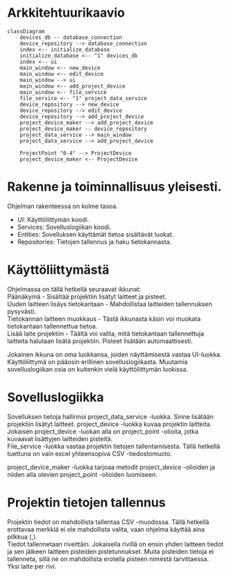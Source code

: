 # Arkkitehtuurikaavio  
```mermaid
classDiagram
    devices_db -- database_connection
    device_repository --> database_connection
    index <-- initialize_database
    initialize_database <-- "1" devices_db
    index <-- ui
    main_window <-- new_device
    main_window <-- edit_device
    main_window --> ui
    main_window <-- add_project_device
    main_window <-- file_service
    file_service <-- "1" project_data_service
    device_repository --> new_device
    device_repository --> edit_device
    device_repository --> add_project_device
    project_device_maker --> add_project_device
    project_device_maker -- device_repository
    project_data_service --> main_window
    project_data_service --> add_project_device
    
    ProjectPoint "0-4" --> ProjectDevice
    project_device_maker <-- ProjectDevice
```  
  
# Rakenne ja toiminnallisuus yleisesti.
Ohjelman rakenteessa on kolme tasoa.  
- UI: Käyttöliittymän koodi.  
- Services: Sovelluslogiikan koodi.  
- Entities: Sovelluksen käyttämät tietoa sisältävät luokat.  
- Repositories: Tietojen tallennus ja haku tietokannasta.
  
# Käyttöliittymästä  
Ohjelmassa on tällä hetkellä seuraavat ikkunat:  
Päänäkymä - Sisältää projektiin lisätyt laitteet ja pisteet.  
Uuden laitteen lisäys tietokantaan - Mahdollistaa laitteiden tallennuksen pysyvästi.  
Tietokannan laitteen muokkaus - Tästä ikkunasta käsin voi muokata tietokantaan tallennettua tietoa.  
Lisää laite projektiin - Täältä voi valita, mitä tietokantaan tallennettuja laitteita halutaan lisätä projektiin. Pisteet lisätään automaattisesti.  
  
Jokainen ikkuna on oma luokkansa, joiden näyttämisestä vastaa UI-luokka. Käyttöliittymä on pääosin erillinen sovelluslogiikasta. Muutamia sovelluslogiikan osia on kuitenkin vielä käyttöliittymän luokissa.  
  
# Sovelluslogiikka  
Sovelluksen tietoja hallinnoi project_data_service -luokka. Sinne lisätään projektiin lisätyt laitteet. project_device -luokka kuvaa projektin laitteita. Jokaisen project_device -luokan alla on project_point -olioita, jotka kuvaavat lisättyjen laitteiden pisteitä.  
File_service -luokka vastaa projektin tietojen tallentamisesta. Tällä hetkellä tuettuna on vain excel yhteensopiva CSV -tiedostomuoto.
  
project_device_maker -luokka tarjoaa metodit project_device -olioiden ja niiden alla olevien project_point -olioiden luomiseen.  
  
# Projektin tietojen tallennus  
Projektin tiedot on mahdollista tallentaa CSV -muodossa. Tällä hetkellä erottavaa merkkiä ei ole mahdollista valita, vaan ohjelma käyttää aina pilkkua (,).  
Tiedot tallennetaan riveittäin. Jokaisella rivillä on ensin yhden laitteen tiedot ja sen jälkeen laitteen pisteiden pistetunnukset. Muita pisteiden tietoja ei tallenneta, sillä ne on mahdollista erotella pisteen nimestä tarvittaessa.  
Yksi laite per rivi.
